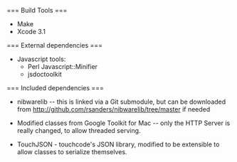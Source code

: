 
=== Build Tools ===

* Make
* Xcode 3.1


=== External dependencies ===


  * Javascript tools:
    * Perl Javascript::Minifier
    * jsdoctoolkit

=== Included dependencies ===

  * nibwarelib -- this is linked via a Git submodule, but can be downloaded from
    http://github.com/rsanders/nibwarelib/tree/master if needed

  * Modified classes from Google Toolkit for Mac -- only the HTTP Server is really
    changed, to allow threaded serving.
    
  * TouchJSON - touchcode's JSON library, modified to be extensible to allow classes
    to serialize themselves.





